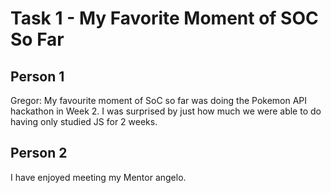 # Task 1 - My Favorite Moment of SOC So Far

## Person 1
Gregor: My favourite moment of SoC so far was doing the Pokemon API hackathon in Week 2. I was surprised by just how much we were able to do having only studied JS for 2 weeks.

## Person 2

I have enjoyed meeting my Mentor angelo. 